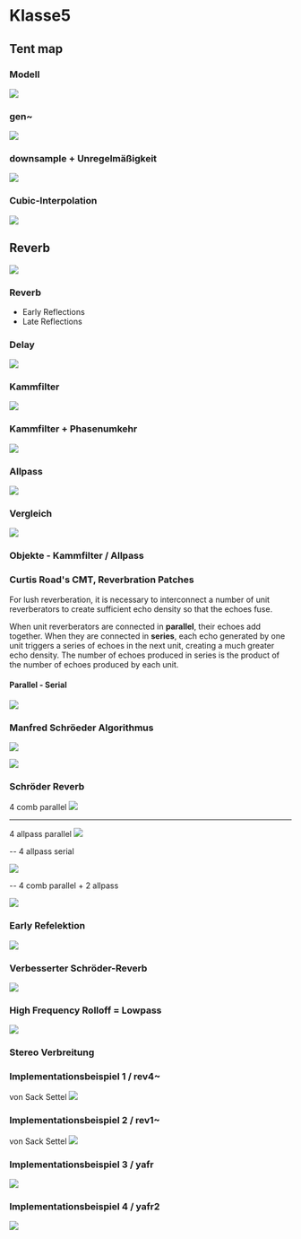 # Klasse5

## Tent map

### Modell
![](Klasse5/png/tent.png)

### gen~
![](Klasse5/png/tentmap_gen.png)

### downsample + Unregelmäßigkeit

![](Klasse5/png/downsample.png)

### Cubic-Interpolation

![](Klasse5/png/cubic.png)


## Reverb

![](Klasse5/png/reverb.gif)

### Reverb 

- Early Reflections
- Late Reflections

### Delay

![](Klasse5/png/versuch1.png)

### Kammfilter

![](Klasse5/png/versuch2.png)

### Kammfilter + Phasenumkehr

![](Klasse5/png/versuch3.png)

### Allpass

![](Klasse5/png/versuch4.png)

### Vergleich
![](Klasse5/png/versuch5.png)


### Objekte - Kammfilter / Allpass

### Curtis Road's CMT, Reverbration Patches

For lush reverberation, it is necessary to interconnect a number of unit reverberators to create sufficient echo density so that the echoes fuse.

When unit reverberators are connected in **parallel**, their echoes add together. When they are connected in **series**, each echo generated by one unit triggers a series of echoes in the next unit, creating a much greater echo density. The number of echoes produced in series is the product of the number of echoes produced by each unit.

#### Parallel - Serial

![](Klasse5/png/parallel_serial.png)

### Manfred Schröeder Algorithmus

![](Klasse5/png/mrs.jpg) 

![](Klasse5/png/design.png)


### Schröder Reverb

4 comb parallel
![](Klasse5/png/4_comb_para.png)

---
4 allpass parallel
![](Klasse5/png/4_allpass_para.png)

-- 
4 allpass serial

![](Klasse5/png/4_allpass_serial.png)

--
4 comb parallel + 2 allpass

![](Klasse5/png/4_comb_2all.png)


### Early Refelektion
![](Klasse5/png/revised.png)


### Verbesserter Schröder-Reverb
![](Klasse5/png/er+predelay+comb+all.png)




### High Frequency Rolloff = Lowpass

![](Klasse5/png/er+predelay+comb+all+rolloff.png)

### Stereo Verbreitung


### Implementationsbeispiel 1 / rev4~

von Sack Settel
![](Klasse5/png/rev4.png)

### Implementationsbeispiel 2 / rev1~

von  Sack Settel
![](Klasse5/png/rev1.png)

### Implementationsbeispiel 3 / yafr 

![](Klasse5/png/yafr.png)

### Implementationsbeispiel 4 / yafr2

![](Klasse5/png/yafr2.png)

